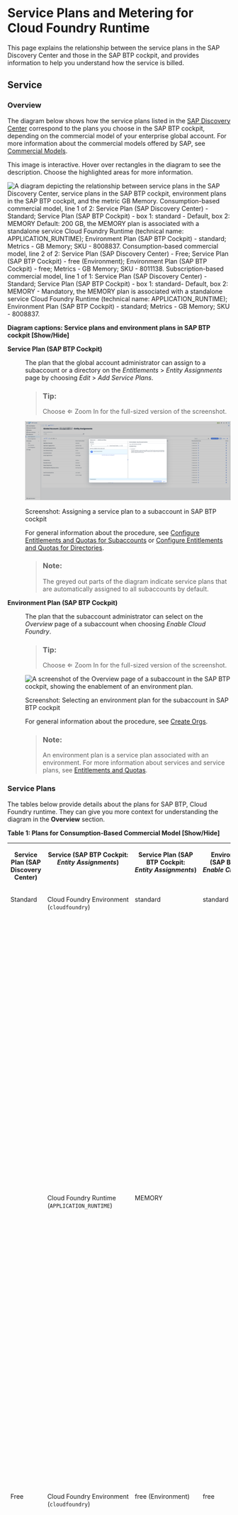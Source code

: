 <!-- loio8d41fa40e47b45bf90d38e393a989c4c -->

<link rel="stylesheet" type="text/css" href="../css/sap-icons.css"/>

# Service Plans and Metering for Cloud Foundry Runtime

This page explains the relationship between the service plans in the SAP Discovery Center and those in the SAP BTP cockpit, and provides information to help you understand how the service is billed.



<a name="loio8d41fa40e47b45bf90d38e393a989c4c__service"/>

## Service



### Overview

The diagram below shows how the service plans listed in the [SAP Discovery Center](https://discovery-center.cloud.sap/serviceCatalog/cloud-foundry-runtime?region=all&tab=service_plan) correspond to the plans you choose in the SAP BTP cockpit, depending on the commercial model of your enterprise global account. For more information about the commercial models offered by SAP, see [Commercial Models](commercial-models-263d400.md).

This image is interactive. Hover over rectangles in the diagram to see the description. Choose the highlighted areas for more information.

![A diagram depicting the relationship between service plans in the
									SAP Discovery Center,
								service plans in the SAP BTP
								cockpit, environment plans in the SAP BTP
								cockpit, and the metric GB Memory.
								Consumption-based
								commercial model, line 1 of 2: Service Plan (SAP
									Discovery Center) - Standard;
								Service Plan (SAP BTP Cockpit) - box 1: standard - Default, box 2: MEMORY Default: 200 GB, the MEMORY plan is
								associated with a standalone service Cloud
									Foundry Runtime (technical name:
									APPLICATION_RUNTIME);
								Environment Plan (SAP BTP Cockpit) - standard; Metrics - GB
									Memory; SKU - 8008837.
								Consumption-based commercial model, line 2 of 2: Service Plan (SAP Discovery Center) - Free; Service Plan (SAP BTP
								Cockpit) - free (Environment); Environment
								Plan (SAP BTP Cockpit) - free; Metrics - GB Memory; SKU - 8011138. Subscription-based commercial
								model, line 1 of 1: Service Plan (SAP Discovery
									Center) - Standard; Service Plan
									(SAP BTP Cockpit) - box 1: standard- Default, box 2: MEMORY - Mandatory, the MEMORY plan is associated with a
								standalone service Cloud Foundry Runtime
								(technical name:
									APPLICATION_RUNTIME);
								Environment Plan (SAP BTP Cockpit) - standard; Metrics - GB
									Memory; SKU -
									8008837.](images/SAP_BTP_Cloud_Foundry_Runtime_Commercial_Information_Page_Graphic_2025_V4_fd48b9f.png)

  
  
**Diagram captions: Service plans and environment plans in SAP BTP cockpit \[Show/Hide\]**


<dl>
<dt><b>

Service Plan \(SAP BTP Cockpit\)

</b></dt>
<dd>

The plan that the global account administrator can assign to a subaccount or a directory on the *Entitlements* \> *Entity Assignments* page by choosing *Edit* \> *Add Service Plans*.

> ### Tip:  
> Choose <span class="SAP-icons-V5"></span> Zoom In for the full-sized version of the screenshot.

![A screenshot of the Entity Assignments page in the SAP BTP cockpit, showing the assignment of a service plan to a subaccount.](images/English_Entity_Assignments_Cloud_Foundry_Runtime_26e96c8.png)

Screenshot: Assigning a service plan to a subaccount in SAP BTP cockpit

For general information about the procedure, see [Configure Entitlements and Quotas for Subaccounts](../50-administration-and-ops/configure-entitlements-and-quotas-for-subaccounts-5ba357b.md) or [Configure Entitlements and Quotas for Directories](../50-administration-and-ops/configure-entitlements-and-quotas-for-directories-37f8871.md).

> ### Note:  
> The greyed out parts of the diagram indicate service plans that are automatically assigned to all subaccounts by default.



</dd><dt><b>

Environment Plan \(SAP BTP Cockpit\)

</b></dt>
<dd>

The plan that the subaccount administrator can select on the *Overview* page of a subaccount when choosing *Enable Cloud Foundry*.

> ### Tip:  
> Choose <span class="SAP-icons-V5"></span> Zoom In for the full-sized version of the screenshot.

![A screenshot of the Overview page of a subaccount in the SAP BTP cockpit, showing the enablement of an environment plan.](images/English_-_Enable_Cloud_Foundry_-_SAP_BTP_Cloud_Foundry_Runtime_0377151.png)



Screenshot: Selecting an environment plan for the subaccount in SAP BTP cockpit

For general information about the procedure, see [Create Orgs](../50-administration-and-ops/create-orgs-a9b1f54.md).

> ### Note:  
> An environment plan is a service plan associated with an environment. For more information about services and service plans, see [Entitlements and Quotas](entitlements-and-quotas-00aa2c2.md).



</dd>
</dl>



### Service Plans

The tables below provide details about the plans for SAP BTP, Cloud Foundry runtime. They can give you more context for understanding the diagram in the **Overview** section.

**Table 1: Plans for Consumption-Based Commercial Model \[Show/Hide\]**


<table>
<tr>
<th valign="top" align="center">

Service Plan \(SAP Discovery Center\)

</th>
<th valign="top" align="center">

Service \(SAP BTP Cockpit: *Entity Assignments*\)

</th>
<th valign="top" align="center">

Service Plan \(SAP BTP Cockpit: *Entity Assignments*\)

</th>
<th valign="top" align="center">

Environment Plan \(SAP BTP Cockpit: *Enable Cloud Foundry*\)

</th>
<th valign="top" align="center">

Explanation

</th>
</tr>
<tr>
<td valign="top" rowspan="2">

Standard

</td>
<td valign="top">

Cloud Foundry Environment \(`cloudfoundry`\)

</td>
<td valign="top">

standard

</td>
<td valign="top" rowspan="2">

standard

</td>
<td valign="top" rowspan="2">

The plans `standard` and `MEMORY` are used together to allow you to deploy and run applications in the Cloud Foundry environment.

-   `standard`: this plan allows you to create a Cloud Foundry org in a subaccount. **By itself**, the action of creating a Cloud Foundry org is free. However, when you run applications in it, you pay for the runtime memory that they use.

-   `MEMORY`: this plan is used to assign runtime memory quota to a subaccount. The runtime memory can then be consumed by applications that run in the Cloud Foundry org created with the plan `standard`. The usage of runtime memory by applications is **billable** according to the commercial model of your enterprise global account.

In the consumption-based commercial model, a default runtime memory quota of 200 GB is automatically assigned to all subaccounts, and the billing is based on the actual runtime memory usage. For more information, see [Service Specifics](service-plans-and-metering-for-cloud-foundry-runtime-8d41fa4.md#loio8d41fa40e47b45bf90d38e393a989c4c__service_specifics).

For information on how to set up the plan, see [Standard Plan for Cloud Foundry Runtime (Consumption-Based)](https://help.sap.com/viewer/4287333baaa6413a8ece0a8ed1196af4/Cloud/en-US/16a6f68b98074b93a4f331e576f2d955.html "Learn how to set up the standard plan for SAP BTP, Cloud Foundry runtime in the consumption-based commercial model.") :arrow_upper_right:.

</td>
</tr>
<tr>
<td valign="top">

Cloud Foundry Runtime \(`APPLICATION_RUNTIME`\)

</td>
<td valign="top">

MEMORY

</td>
</tr>
<tr>
<td valign="top">

Free

</td>
<td valign="top">

Cloud Foundry Environment \(`cloudfoundry`\)

</td>
<td valign="top">

free \(Environment\)

</td>
<td valign="top">

free

</td>
<td valign="top">

This is a **free tier** plan that allows you to try out and evaluate the service. For more information, see [Using Free Service Plans](using-free-service-plans-524e108.md).

When you create a Cloud Foundry org with the free plan, you also get a limited free quota of runtime memory for it. The amount of such orgs that can be created in an enterprise global account is limited.

For information on how to set up the plan, see [Free Plan for Cloud Foundry Runtime](https://help.sap.com/viewer/4287333baaa6413a8ece0a8ed1196af4/Cloud/en-US/5f4a816f349f46a9b792df000be32117.html "Learn how to set up the free tier plan available for SAP BTP, Cloud Foundry runtime in an enterprise global account that uses the consumption-based commercial model.") :arrow_upper_right:.

> ### Note:  
> Only community support is available for free tier service plans and these are not subject to SLAs. Use of free tier service plans is subject to additional terms and conditions as provided in the [Business Technology Platform Supplemental Terms and Conditions](https://www.sap.com/about/trust-center/agreements/cloud/cloud-services.html?sort=latest_desc&search=Supplement%20Business%20Technology%20Platform&tag=language%3Aenglish&pdf-asset=c8e624f5-bc7e-0010-bca6-c68f7e60039b&page=1).



</td>
</tr>
<tr>
<td valign="top">

\-

</td>
<td valign="top">

Cloud Foundry Environment \(`cloudfoundry`\)

</td>
<td valign="top">

build-runtime

</td>
<td valign="top">

build-runtime

</td>
<td valign="top">

This plan is only for using the SAP BTP, Cloud Foundry runtime as part of SAP Build. For more information, see [What Is SAP Build](https://help.sap.com/docs/build-service/build-service-guide/what-is-sap-build) and [Service Plans and Metering](https://help.sap.com/docs/build-service/build-service-guide/service-plans-and-metering).

> ### Note:  
> The plan is not depicted on the diagram in the **Overview** section.



</td>
</tr>
<tr>
<td valign="top">

See [SAP Build Code](https://discovery-center.cloud.sap/serviceCatalog/sap-build-code?region=all&tab=service_plan)

</td>
<td valign="top">

Cloud Foundry Environment \(`cloudfoundry`\)

</td>
<td valign="top">

build-code

</td>
<td valign="top">

build-code

</td>
<td valign="top">

This plan is only for using the SAP BTP, Cloud Foundry runtime as part of SAP Build Code. For more information, see [What Is SAP Build Code](https://help.sap.com/docs/build_code/d0d8f5bfc3d640478854e6f4e7c7584a/504854f457cc4fbf9f79136dbc773618.html).

> ### Note:  
> The plan is not depicted on the diagram in the **Overview** section.



</td>
</tr>
</table>

**Table 2: Plans for Subscription-Based Commercial Model \[Show/Hide\]**


<table>
<tr>
<th valign="top" align="center">

Service Plan \(SAP Discovery Center\)

</th>
<th valign="top" align="center">

Service \(SAP BTP Cockpit: *Entity Assignments*\)

</th>
<th valign="top" align="center">

Service Plan \(SAP BTP Cockpit: *Entity Assignments*\)

</th>
<th valign="top" align="center">

Environment Plan \(SAP BTP Cockpit: *Enable Cloud Foundry*\)

</th>
<th valign="top" align="center">

Explanation

</th>
</tr>
<tr>
<td valign="top" rowspan="2">

Standard

</td>
<td valign="top">

Cloud Foundry Environment \(`cloudfoundry`\)

</td>
<td valign="top">

standard

</td>
<td valign="top" rowspan="2">

standard

</td>
<td valign="top" rowspan="2">

The plans `standard` and `MEMORY` are used together to allow you to deploy and run applications in the Cloud Foundry environment.

-   `standard`: this plan allows you to create a Cloud Foundry org in a subaccount. **By itself**, the action of creating a Cloud Foundry org is free. However, when you run applications in it, you pay for the runtime memory that they use.

-   `MEMORY`: this plan is used to assign runtime memory quota to a subaccount. The runtime memory can then be consumed by applications that run in the Cloud Foundry org created with the plan `standard`. The usage of runtime memory by applications is **billable** according to the commercial model of your enterprise global account.

In the subscription-based commercial model, a predefined amount of runtime memory is paid for in advance and then gets used. For more information, see [Service Specifics](service-plans-and-metering-for-cloud-foundry-runtime-8d41fa4.md#loio8d41fa40e47b45bf90d38e393a989c4c__service_specifics).

For information on how to set up the plan, see [Standard Plan for Cloud Foundry Runtime (Subscription-Based)](https://help.sap.com/viewer/4287333baaa6413a8ece0a8ed1196af4/Cloud/en-US/cb9b264c786c4ce094370f077806b574.html "Learn how to set up the standard plan for SAP BTP, Cloud Foundry runtime in an enterprise global account that uses the subscription-based commercial model.") :arrow_upper_right:.

</td>
</tr>
<tr>
<td valign="top">

Cloud Foundry Runtime \(`APPLICATION_RUNTIME`\)

</td>
<td valign="top">

MEMORY 

</td>
</tr>
<tr>
<td valign="top" align="center">

\-

</td>
<td valign="top">

Cloud Foundry Environment \(`cloudfoundry`\)

</td>
<td valign="top">

build-runtime

</td>
<td valign="top">

build-runtime

</td>
<td valign="top">

This plan is only for using the SAP BTP, Cloud Foundry runtime as part of SAP Build. For more information, see [What Is SAP Build](https://help.sap.com/docs/build-service/build-service-guide/what-is-sap-build) and [Service Plans and Metering](https://help.sap.com/docs/build-service/build-service-guide/service-plans-and-metering).

> ### Note:  
> The plan is not depicted on the diagram in the **Overview** section.



</td>
</tr>
<tr>
<td valign="top">

See [SAP Build Code](https://discovery-center.cloud.sap/serviceCatalog/sap-build-code?region=all&tab=service_plan)

</td>
<td valign="top">

Cloud Foundry Environment \(`cloudfoundry`\)

</td>
<td valign="top">

build-code

</td>
<td valign="top">

build-code

</td>
<td valign="top">

This plan is only for using the SAP BTP, Cloud Foundry runtime as part of SAP Build Code. For more information, see [What Is SAP Build Code](https://help.sap.com/docs/build_code/d0d8f5bfc3d640478854e6f4e7c7584a/504854f457cc4fbf9f79136dbc773618.html).

> ### Note:  
> The plan is not depicted on the diagram in the **Overview** section.



</td>
</tr>
</table>



<a name="loio8d41fa40e47b45bf90d38e393a989c4c__metrics"/>

## Metrics

The table below provides details about the metrics for SAP BTP, Cloud Foundry runtime. It includes the names of services, with which the metrics are associated on the pages *Usage* or *Costs and Usage* \(accessed from the global account level\) and *Usage Analytics* \(accessed from the subaccount level\) in the SAP BTP cockpit.


<table>
<tr>
<th valign="top" align="center">

Metric

</th>
<th valign="top" align="center">

Service \(SAP BTP Cockpit\)

</th>
<th valign="top" align="center">

Metric \(SAP BTP Cockpit\)

</th>
<th valign="top" align="center">

Definition

</th>
<th valign="top" align="center">

Additional Information

</th>
</tr>
<tr>
<td valign="top">

GB Memory

</td>
<td valign="top">

Cloud Foundry Runtime

</td>
<td valign="top">

GB Memory

</td>
<td valign="top" rowspan="3">

Temporary memory bank where computers store data that needs to be retrieved and processed quickly.

The memory represents the size of the data that can be processed and CPU represents the speed at which the data can be retrieved.

</td>
<td valign="top">

For billing purposes, the GB Memory metric for the Cloud Foundry Runtime service is calculated as the total hourly usage of Cloud Foundry runtime memory across all spaces in the global account over a calendar month, divided by 730 hours and rounded up to the next full GB. For an example of such calculation, see [Consumption Monitoring](https://help.sap.com/docs/cf-runtime/cloud-foundry-runtime/monitoring-and-troubleshooting?version=Cloud#consumption-monitoring).

> ### Note:  
> In the Cloud Foundry environment, applications get a guaranteed CPU share of ¼ core per GB of runtime memory reserved for an application instance. For more information, see [SAP BTP-Specific Configurations](sap-btp-specific-configurations-9809fa4.md).



</td>
</tr>
<tr>
<td valign="top" rowspan="2">

Capacity Units

</td>
<td valign="top">

SAP Build

</td>
<td valign="top">

GB Memory

</td>
<td valign="top">

In SAP Build, the usage of SAP BTP, Cloud Foundry runtime is measured in capacity units. The GB Memory metric for the SAP Build service in the SAP BTP cockpit is intended only for monitoring the approximate usage of SAP BTP, Cloud Foundry runtime in GB when it's consumed as part of SAP Build. For more information, see [What Is SAP Build](https://help.sap.com/docs/build-service/build-service-guide/what-is-sap-build?version=Cloud).

> ### Note:  
> The metric is not depicted on the diagram in [Service](service-plans-and-metering-for-cloud-foundry-runtime-8d41fa4.md#loio8d41fa40e47b45bf90d38e393a989c4c__service).



</td>
</tr>
<tr>
<td valign="top">

SAP Build Code

</td>
<td valign="top">

CF Runtime

</td>
<td valign="top">

In SAP Build Code, the usage of SAP BTP, Cloud Foundry runtime is measured in capacity units. The CF Runtime metric for the SAP Build Code service in the SAP BTP cockpit is intended only for monitoring the approximate usage of SAP BTP, Cloud Foundry runtime in GB when it's consumed as part of SAP Build Code. For more information, see [What Is SAP Build Code](https://help.sap.com/docs/build_code/d0d8f5bfc3d640478854e6f4e7c7584a/504854f457cc4fbf9f79136dbc773618.html) and [SAP Build Code Capacity Unit Calculator](https://build-code-calculator.cfapps.eu10-004.hana.ondemand.com/).

> ### Note:  
> The metric is not depicted on the diagram in [Service](service-plans-and-metering-for-cloud-foundry-runtime-8d41fa4.md#loio8d41fa40e47b45bf90d38e393a989c4c__service).



</td>
</tr>
</table>



<a name="loio8d41fa40e47b45bf90d38e393a989c4c__service_specifics"/>

## Service Specifics

In the context of SAP BTP, Cloud Foundry runtime, the terms **consumption** \(or **consume**\) and **usage** \(or **use**\) refer to the runtime memory quota **reserved** by the platform for each application instance. This quota serves as the basis for calculating the billable consumption, as explained in [Consumption Monitoring](https://help.sap.com/docs/cf-runtime/cloud-foundry-runtime/monitoring-and-troubleshooting?version=Cloud#consumption-monitoring).

> ### Caution:  
> From a billing standpoint, it doesn't matter how much of the reserved runtime memory quota is utilized when the application is running. Billable consumption is calculated based on the full amount of runtime memory reserved, regardless of how much runtime memory actually gets utilized.

> ### Note:  
> If an application is stopped, it doesn't reserve any runtime memory and, therefore, doesn't contribute to runtime memory consumption.

There are two application settings that define how much runtime memory an application uses at any given time:

-   Runtime memory quota reserved for each application instance \(default: 1024 MB\)

-   Number of running application instances \(default: 1\)


> ### Note:  
> The total amount of runtime memory that an application uses when all of its instances are running is displayed on the application's *Overview* page under *All Instances Memory*.

You can specify custom values for these settings when deploying an application in the Cloud Foundry environment. You can also change them for an application that has already been deployed without having to redeploy it.



### How to set runtime memory quota and number of instances when deploying applications

-   **Option 1:** Create a manifest YAML file and specify the following application attributes:

    -   <code><a href="https://docs.cloudfoundry.org/devguide/deploy-apps/manifest-attributes.html#memory">memory</a></code>: runtime memory quota per application instance
    -   <code><a href="https://docs.cloudfoundry.org/devguide/deploy-apps/manifest-attributes.html#instances">instances</a></code>: number of application instances

    For more information about the manifest formatting, see [https://docs.cloudfoundry.org/devguide/deploy-apps/manifest-attributes.html](https://docs.cloudfoundry.org/devguide/deploy-apps/manifest-attributes.html).

    You can then deploy your application with the manifest in one of two ways:

    -   Using the SAP BTP cockpit: [Deploy an Application](../50-administration-and-ops/deploy-an-application-09fdb9b.md)
    -   Using the Cloud Foundry CLI: [https://docs.cloudfoundry.org/devguide/deploy-apps/manifest.html](https://docs.cloudfoundry.org/devguide/deploy-apps/manifest.html)

-   **Option 2:** In the SAP BTP cockpit, choose *Deploy Application*, select *Custom Settings* and specify the following:

    -   *Memory per Instance \(MB\)*: runtime memory quota per application instance
    -   *Number of Instances*: number of application instances

    For more information about the procedure, see [Deploy an Application](../50-administration-and-ops/deploy-an-application-09fdb9b.md).

-   **Option 3:** In the Cloud Foundry CLI, use the command `cf push` with the following flags:

    -   `-m`: runtime memory quota per application instance
    -   `-i`: number of application instances

    For more information about the procedure, see [https://docs.cloudfoundry.org/devguide/deploy-apps/deploy-app.html\#custom-push](https://docs.cloudfoundry.org/devguide/deploy-apps/deploy-app.html#custom-push).




### How to change runtime memory quota and number of instances for already deployed applications

-   **Option 1:** In the SAP BTP cockpit, on the *Overview* page of the application you can:

    -   Change the runtime memory quota per application instance under *Change Instance Details* \> *Memory per Instance \(MB\)*
    -   Change the number of application instances as described in [Manage Application Instances](../50-administration-and-ops/manage-application-instances-75836f1.md)

-   **Option 2:** In the Cloud Foundry CLI, you can use the command `cf scale` with the following flags:

    -   `-m`: change the runtime memory quota per application instance
    -   `-i`: change the number of application instances

    For more information about the procedure, see [https://docs.cloudfoundry.org/devguide/deploy-apps/cf-scale.html](https://docs.cloudfoundry.org/devguide/deploy-apps/cf-scale.html).


You can use the **Application Autoscaler** to automatically increase or decrease the number of application instances based on the policies you have defined. For more information, see [What Is Application Autoscaler](https://help.sap.com/viewer/7472b7d13d5d4862b2b06a730a2df086/Cloud/en-US/45341f37cf6e4738a4b7cd20f18350de.html "Automatically scale your applications to meet their dynamic resource needs.") :arrow_upper_right:.

> ### Tip:  
> For tips on how to optimize the consumption of runtime memory, see the blog post [Optimise your SAP BTP, Cloud Foundry runtime costs](https://blogs.sap.com/2022/02/11/optimise-your-sap-btp-cloud-foundry-runtime-costs/). Note that while the general principles outlined in the blog post still apply, some of the UI texts and parameter names may have changed.



<a name="loio8d41fa40e47b45bf90d38e393a989c4c__supplemental_terms_and_conditions"/>

## Supplemental Terms and Conditions

For more information, see the section **SAP BTP, Cloud Foundry Runtime** in the [SAP Business Technology Platform Service Description Guide](https://www.sap.com/about/trust-center/agreements/cloud/cloud-services.html?%3Bpage=1&%3Bpdf-asset=82ce6fed-917e-0010-bca6-c68f7e60039b&%3Btag=language%3Aenglish&search=SAP%20Business%20Technology%20Platform%20Service%20Description%20Guide&sort=latest_desc&pdf-asset=9a48fd54-c97e-0010-bca6-c68f7e60039b&page=7).



<a name="loio8d41fa40e47b45bf90d38e393a989c4c__glossary"/>

## Glossary

[Commercial Information Glossary](https://help.sap.com/docs/help/5d771150f8f547c6bc604c7d674cf30d/7014f9db099148f1897c1bda5db21f39.html)

